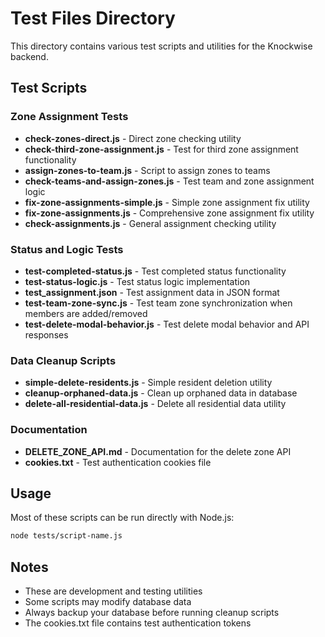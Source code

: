 # Test Files Directory

This directory contains various test scripts and utilities for the Knockwise backend.

## Test Scripts

### Zone Assignment Tests
- **check-zones-direct.js** - Direct zone checking utility
- **check-third-zone-assignment.js** - Test for third zone assignment functionality
- **assign-zones-to-team.js** - Script to assign zones to teams
- **check-teams-and-assign-zones.js** - Test team and zone assignment logic
- **fix-zone-assignments-simple.js** - Simple zone assignment fix utility
- **fix-zone-assignments.js** - Comprehensive zone assignment fix utility
- **check-assignments.js** - General assignment checking utility

### Status and Logic Tests
- **test-completed-status.js** - Test completed status functionality
- **test-status-logic.js** - Test status logic implementation
- **test_assignment.json** - Test assignment data in JSON format
- **test-team-zone-sync.js** - Test team zone synchronization when members are added/removed
- **test-delete-modal-behavior.js** - Test delete modal behavior and API responses

### Data Cleanup Scripts
- **simple-delete-residents.js** - Simple resident deletion utility
- **cleanup-orphaned-data.js** - Clean up orphaned data in database
- **delete-all-residential-data.js** - Delete all residential data utility

### Documentation
- **DELETE_ZONE_API.md** - Documentation for the delete zone API
- **cookies.txt** - Test authentication cookies file

## Usage

Most of these scripts can be run directly with Node.js:

```bash
node tests/script-name.js
```

## Notes

- These are development and testing utilities
- Some scripts may modify database data
- Always backup your database before running cleanup scripts
- The cookies.txt file contains test authentication tokens
